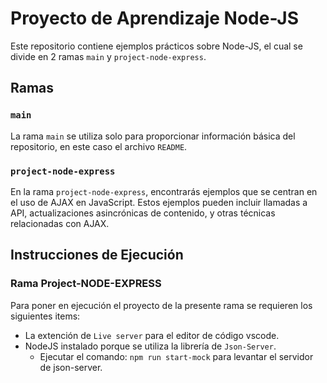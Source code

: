 # Proyecto de Aprendizaje Node-JS

Este repositorio contiene ejemplos prácticos sobre Node-JS,
el cual se divide en 2 ramas `main` y `project-node-express`.

## Ramas

### `main`

La rama `main` se utiliza solo para proporcionar información básica del repositorio,
en este caso el archivo `README`.

### `project-node-express`

En la rama `project-node-express`, encontrarás ejemplos que se centran en el uso de AJAX en JavaScript. Estos ejemplos pueden incluir llamadas a API, actualizaciones asincrónicas de contenido, y otras técnicas relacionadas con AJAX.

## Instrucciones de Ejecución

### Rama Project-NODE-EXPRESS

Para poner en ejecución el proyecto de la presente rama se requieren los siguientes items:
* La extención de `Live server` para el editor de código vscode.
* NodeJS instalado porque se utiliza la librería de `Json-Server`.
  * Ejecutar el comando: `npm run start-mock` para levantar el servidor de json-server.
